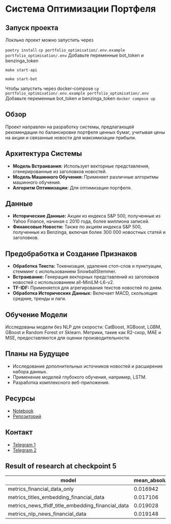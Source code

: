 # Система Оптимизации Портфеля

## Запуск проекта
Локльно проект можно запустить через

```poetry install```
```cp portfolio_optimisation/.env.example portfolio_optimisation/.env```
Добавьте переменные bot_token и benzinga_token 

```make start-api```

```make start-bot```

Чтобы запустить через docker-compose
```cp portfolio_optimisation/.env.example portfolio_optimisation/.env```
Добавьте переменные bot_token и benzinga_token 
```docker compose up```


## Обзор
Проект направлен на разработку системы, предлагающей рекомендации по балансировке портфеля ценных бумаг, учитывая цены на акции и связанные новости для максимизации прибыли.

## Архитектура Системы
- **Модель Встраивания:** Использует векторные представления, сгенерированные из заголовков новостей.
- **Модель Машинного Обучения:** Применяет различные алгоритмы машинного обучения.
- **Алгоритм Оптимизации:** Для оптимизации портфеля.

## Данные
- **Исторические Данные:** Акции из индекса S&P 500, полученные из Yahoo Finance, начиная с 2010 года, более миллиона записей.
- **Финансовые Новости:** Также по акциям индекса S&P 500, полученные из Benzinga, включая более 300 000 новостных статей и заголовков.

## Предобработка и Создание Признаков
- **Обработка Текста:** Токенизация, удаление стоп-слов и пунктуации, стемминг с использованием SnowballStemmer.
- **Встраивание:** Генерация векторных представлений из заголовков новостей с использованием all-MiniLM-L6-v2.
- **TF-IDF:** Применяется для агрегирования текстов новостей по дням.
- **Обработка Исторических Данных:** Включает MACD, скользящие средние, тренды и лаги.

## Обучение Модели
Исследованы модели без NLP для скорости: CatBoost, XGBoost, LGBM, GBoost и Random Forest от Sklearn. Метрики, такие как R2-скор, MAE и MSE, предоставляются для оценки производительности.

## Планы на Будущее
- Исследование дополнительных источников новостей и расширение набора данных.
- Применение моделей глубокого обучения, например, LSTM.
- Разработка комплексного веб-приложения.

## Ресурсы
- [Notebook](https://github.com/alexander-tereshin/Portfolio_Optimisation/blob/main/portfolio_optimisation/notebooks/train_model.ipynb)
- [Репозиторий](https://github.com/alexander-tereshin/Portfolio_Optimisation/tree/main)

## Контакт
- [Telegram 1](https://t.me/tealandr)
- [Telegram 2](https://t.me/mcaptain21)


##  Result of research at checkpoint 5
| model                                             | mean_absolute_error | mean_squared_error |        r2 | full_train_min | full_train_sec | train_size |
|---------------------------------------------------|----------------------|--------------------|-----------|----------------|----------------|------------|
| metrics_financial_data_only                      |             0.016942 |           0.000640 |  0.665110 |        0      |     10.02   |    946211  |
| metrics_titles_embedding_financial_data           |             0.017106 |           0.000689 |  0.824685 |        0    |     20.25  |     60358  |
| metrics_news_tfidf_title_embedding_financial_data|             0.019028 |           0.000883 |  0.775300 |       45   |     42.97   |     60358  |
| metrics_nlp_news_financial_data                  |             0.019148 |           0.000893 |  0.772712 |       43    |     19.21   |     60358  |
